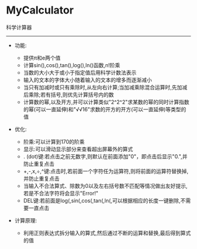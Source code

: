 # MyCalculator

科学计算器

----

* 功能:
  * 提供π和e两个值
  * 计算sin(),cos(),tan(),log(),ln()函数,n!阶乘
  * 当数的大小大于或小于指定值后用科学计数法表示
  * 输入的文本的字体大小随着输入的文本的增多而逐渐减小
  * 当只有加减时或只有乘除时,从左向右计算;当加减乘除混合运算时,先加减后乘除;若有括号,则优先计算括号内的数
  * 计算数的幂,以及开方,并可以计算类似"2^2^2"求某数的幂的同时计算指数的幂(可以一直延伸)和"√√16"求数的开方的开方(可以一直延伸)等类型的值
  
* 优化:
  * 阶乘:可以计算到170的阶乘 
  * 显示:可以滑动显示部分来查看超出屏幕外的算式
  * . (dot)键:若点击之前无数字,则默认在前面添加"0"，即点击后显示"0.",并防止重复点击
  * +,-,x,÷,^键:点击时,若前面一个字符任为运算符,则将前面的运算符替换掉,并防止重复点击
  * 当输入不合法算式、除数为0以及左右括号数不匹配等情况做出友好提示,若是不合法字符将会显示"Error!"
  * DEL键:若前面是log(,sin(,cos(,tan(,ln(,可以根据相应的长度一键删除,不需要一直点击
  
* 计算原理:
  * 利用正则表达式拆分输入的算式,然后通过不断的运算和替换,最后得到算式的值
